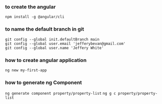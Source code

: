 ### to create the angular
`npm install -g @angular/cli`

### to name the default branch in git
`git config --global init.defaultBranch main`<br>
`git config --global user.email 'jefferybevan@gmail.com'`<br>
`git config --global user.name 'Jeffery White'`

### how to create angular application
`ng new my-first-app`

### how to generate ng Component
`ng generate component property/property-list`
`ng g c property/property-list`